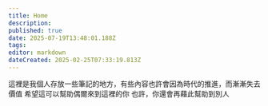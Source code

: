 ```yaml
---
title: Home
description: 
published: true
date: 2025-07-19T13:48:01.188Z
tags: 
editor: markdown
dateCreated: 2025-02-25T07:33:19.813Z
---
```


這裡是我個人存放一些筆記的地方，有些內容也許會因為時代的推進，而漸漸失去價值
希望這可以幫助偶爾來到這裡的你
也許，你還會再藉此幫助到別人